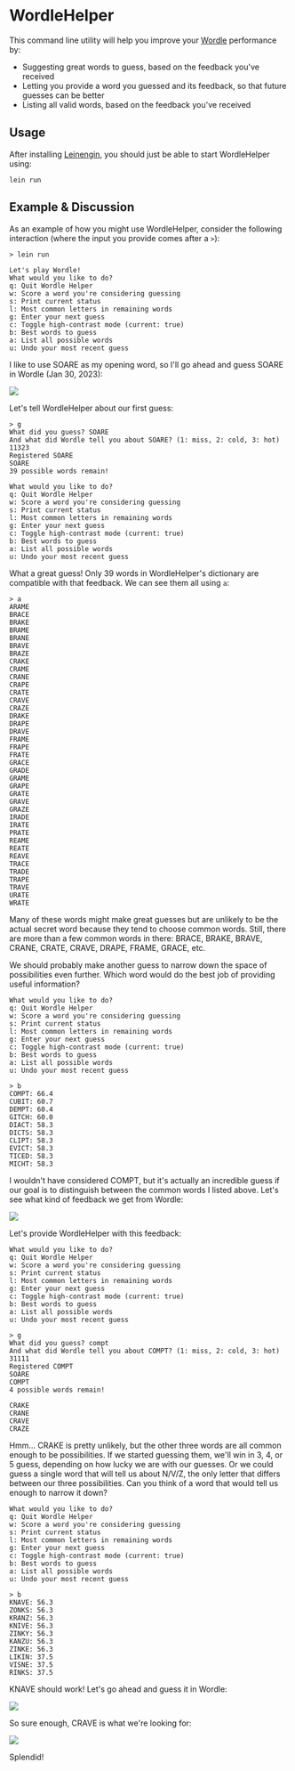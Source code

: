 # WordleHelper

This command line utility will help you improve your [Wordle](https://www.nytimes.com/games/wordle/index.html) performance by:

- Suggesting great words to guess, based on the feedback you've received
- Letting you provide a word you guessed and its feedback, so that future guesses can be better
- Listing all valid words, based on the feedback you've received

## Usage

After installing [Leinengin](https://leiningen.org/), you should just be able to start WordleHelper using:

```
lein run
```

## Example & Discussion

As an example of how you might use WordleHelper, consider the following interaction (where the input you provide comes after a `>`):

```
> lein run

Let's play Wordle!
What would you like to do?
q: Quit Wordle Helper
w: Score a word you're considering guessing
s: Print current status
l: Most common letters in remaining words
g: Enter your next guess
c: Toggle high-contrast mode (current: true)
b: Best words to guess
a: List all possible words
u: Undo your most recent guess
```

I like to use SOARE as my opening word, so I'll go ahead and guess SOARE in Wordle (Jan 30, 2023):

![](/README-imgs/soare.png)

Let's tell WordleHelper about our first guess:

```
> g
What did you guess? SOARE
And what did Wordle tell you about SOARE? (1: miss, 2: cold, 3: hot) 11323
Registered SOARE
SOARE
39 possible words remain!

What would you like to do?
q: Quit Wordle Helper
w: Score a word you're considering guessing
s: Print current status
l: Most common letters in remaining words
g: Enter your next guess
c: Toggle high-contrast mode (current: true)
b: Best words to guess
a: List all possible words
u: Undo your most recent guess
```

What a great guess! Only 39 words in WordleHelper's dictionary are compatible with that feedback. We can see them all using `a`:

```
> a
ARAME
BRACE
BRAKE
BRAME
BRANE
BRAVE
BRAZE
CRAKE
CRAME
CRANE
CRAPE
CRATE
CRAVE
CRAZE
DRAKE
DRAPE
DRAVE
FRAME
FRAPE
FRATE
GRACE
GRADE
GRAME
GRAPE
GRATE
GRAVE
GRAZE
IRADE
IRATE
PRATE
REAME
REATE
REAVE
TRACE
TRADE
TRAPE
TRAVE
URATE
WRATE
```

Many of these words might make great guesses but are unlikely to be the actual secret word because they tend to choose common words. Still, there are more than a few common words in there: BRACE, BRAKE, BRAVE, CRANE, CRATE, CRAVE, DRAPE, FRAME, GRACE, etc.

We should probably make another guess to narrow down the space of possibilities even further. Which word would do the best job of providing useful information?

```
What would you like to do?
q: Quit Wordle Helper
w: Score a word you're considering guessing
s: Print current status
l: Most common letters in remaining words
g: Enter your next guess
c: Toggle high-contrast mode (current: true)
b: Best words to guess
a: List all possible words
u: Undo your most recent guess

> b
COMPT: 66.4
CUBIT: 60.7
DEMPT: 60.4
GITCH: 60.0
DIACT: 58.3
DICTS: 58.3
CLIPT: 58.3
EVICT: 58.3
TICED: 58.3
MICHT: 58.3
```

I wouldn't have considered COMPT, but it's actually an incredible guess if our goal is to distinguish between the common words I listed above. Let's see what kind of feedback we get from Wordle:

![](/README-imgs/compt.png)

Let's provide WordleHelper with this feedback:

```
What would you like to do?
q: Quit Wordle Helper
w: Score a word you're considering guessing
s: Print current status
l: Most common letters in remaining words
g: Enter your next guess
c: Toggle high-contrast mode (current: true)
b: Best words to guess
a: List all possible words
u: Undo your most recent guess

> g
What did you guess? compt
And what did Wordle tell you about COMPT? (1: miss, 2: cold, 3: hot) 31111
Registered COMPT
SOARE
COMPT
4 possible words remain!

CRAKE
CRANE
CRAVE
CRAZE
```

Hmm... CRAKE is pretty unlikely, but the other three words are all common enough to be possibilities. If we started guessing them, we'll win in 3, 4, or 5 guess, depending on how lucky we are with our guesses. Or we could guess a single word that will tell us about N/V/Z, the only letter that differs between our three possibilities. Can you think of a word that would tell us enough to narrow it down?

```
What would you like to do?
q: Quit Wordle Helper
w: Score a word you're considering guessing
s: Print current status
l: Most common letters in remaining words
g: Enter your next guess
c: Toggle high-contrast mode (current: true)
b: Best words to guess
a: List all possible words
u: Undo your most recent guess

> b
KNAVE: 56.3
ZONKS: 56.3
KRANZ: 56.3
KNIVE: 56.3
ZINKY: 56.3
KANZU: 56.3
ZINKE: 56.3
LIKIN: 37.5
VISNE: 37.5
RINKS: 37.5
```

KNAVE should work! Let's go ahead and guess it in Wordle:

![](/README-imgs/knave.png)

So sure enough, CRAVE is what we're looking for:

![](/README-imgs/crave.png)

Splendid!
